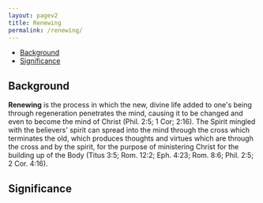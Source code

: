 ```yaml
---
layout: pagev2
title: Renewing
permalink: /renewing/
---
```

- [Background](#background)
- [Significance](#significance)

## Background

**Renewing** is the process in which the new, divine life added to one's being through regeneration penetrates the mind, causing it to be changed and even to become the mind of Christ (Phil. 2:5; 1 Cor; 2:16). The Spirit mingled with the believers' spirit can spread into the mind through the cross which terminates the old, which produces thoughts and virtues which are through the cross and by the spirit, for the purpose of ministering Christ for the building up of the Body (Titus 3:5; Rom. 12:2; Eph. 4:23; Rom. 8:6; Phil. 2:5; 2 Cor. 4:16).

## Significance
